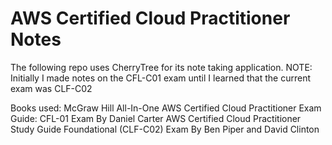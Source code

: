 # AWS Certified Cloud Practitioner Notes
The following repo uses CherryTree for its note taking application.
NOTE: Initially I made notes on the CFL-C01 exam until I learned that the current exam was CLF-C02

Books used:
  McGraw Hill All-In-One AWS Certified Cloud Practitioner Exam Guide: CFL-01 Exam By Daniel Carter
  AWS Certified Cloud Practitioner Study Guide Foundational (CLF-C02) Exam By Ben Piper and David Clinton

